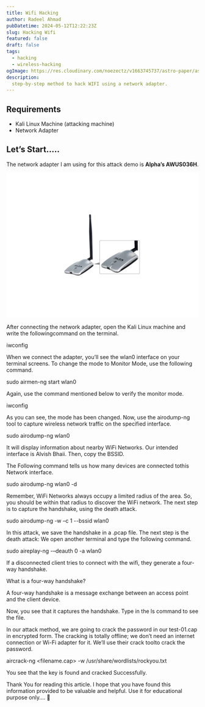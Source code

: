 ```yaml
---
title: Wifi Hacking
author: Radeel Ahmad
pubDatetime: 2024-05-12T12:22:23Z
slug: Hacking Wifi
featured: false
draft: false
tags:
  - hacking
  - wireless-hacking
ogImage: https://res.cloudinary.com/noezectz/v1663745737/astro-paper/astropaper-x-forestry-og_kqfwp0.png
description:
  step-by-step method to hack WIFI using a network adapter.
---
```


## Requirements
- Kali Linux Machine (attacking machine)
- Network Adapter

## Let’s Start…..

The network adapter I am using for this attack demo is **Alpha’s AWUS036H**.

![image1](src/content/blog/Images/WH-1.jpg)

After connecting the network adapter, open the Kali Linux machine and write the followingcommand on the terminal.

iwconfig

When we connect the adapter, you’ll see the wlan0 interface on your terminal screens. To change the mode to Monitor Mode, use the following command.

sudo airmen-ng start wlan0 

Again, use the command mentioned below to verify the monitor mode.

iwconfig

As you can see, the mode has been changed. Now, use the airodump-ng tool to capture wireless network traffic on the specified interface.

sudo airodump-ng wlan0

It will display information about nearby WiFi Networks. Our intended interface is Alvish Bhaii. Then, copy the BSSID.

The Following command tells us how many devices are connected tothis Network interface.

sudo airodump-ng wlan0 -d <mac-address>

Remember, WiFi Networks always occupy a limited radius of the area. So, you should be within that radius to discover the WiFi network. The next step is to capture the handshake, using the death attack.

sudo airodump-ng -w <filename> –c 1 --bssid <target-mac> wlan0

In this attack, we save the handshake in a .pcap file. The next step is the death attack: We open another terminal and type the following command.

sudo aireplay-ng -–deauth 0 -a <target-mac> wlan0

If a disconnected client tries to connect with the wifi, they generate a four-way handshake.

What is a four-way handshake?

A four-way handshake is a message exchange between an access point and the client device.


Now, you see that it captures the handshake. Type in the ls command to see the file.


In our attack method, we are going to crack the password in our test-01.cap in encrypted form. The cracking is totally offline; we don’t need an internet connection or Wi-Fi adapter for it. We’ll use their crack toolto crack the password.

aircrack-ng <filename.cap> -w /usr/share/wordlists/rockyou.txt

You see that the key is found and cracked Successfully.

Thank You for reading this article. I hope that you have found this information provided to be valuable and helpful. Use it for educational purpose only…. 🙂
